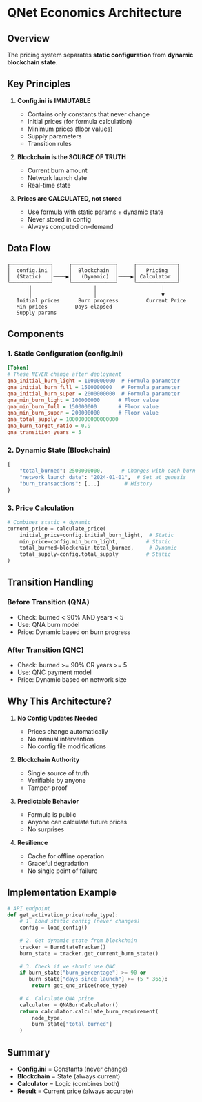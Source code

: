 # QNet Economics Architecture

## Overview

The pricing system separates **static configuration** from **dynamic blockchain state**.

## Key Principles

1. **Config.ini is IMMUTABLE**
   - Contains only constants that never change
   - Initial prices (for formula calculation)
   - Minimum prices (floor values)
   - Supply parameters
   - Transition rules

2. **Blockchain is the SOURCE OF TRUTH**
   - Current burn amount
   - Network launch date
   - Real-time state

3. **Prices are CALCULATED, not stored**
   - Use formula with static params + dynamic state
   - Never stored in config
   - Always computed on-demand

## Data Flow

```
┌─────────────┐     ┌──────────────┐     ┌─────────────┐
│  config.ini │     │  Blockchain  │     │   Pricing   │
│  (Static)   │────▶│   (Dynamic)  │────▶│ Calculator  │
└─────────────┘     └──────────────┘     └─────────────┘
       │                    │                     │
       │                    │                     ▼
   Initial prices      Burn progress         Current Price
   Min prices         Days elapsed
   Supply params
```

## Components

### 1. Static Configuration (config.ini)
```ini
[Token]
# These NEVER change after deployment
qna_initial_burn_light = 1000000000  # Formula parameter
qna_initial_burn_full = 1500000000   # Formula parameter
qna_initial_burn_super = 2000000000  # Formula parameter
qna_min_burn_light = 100000000      # Floor value
qna_min_burn_full = 150000000       # Floor value
qna_min_burn_super = 200000000      # Floor value
qna_total_supply = 10000000000000000
qna_burn_target_ratio = 0.9
qna_transition_years = 5
```

### 2. Dynamic State (Blockchain)
```python
{
    "total_burned": 2500000000,      # Changes with each burn
    "network_launch_date": "2024-01-01",  # Set at genesis
    "burn_transactions": [...]        # History
}
```

### 3. Price Calculation
```python
# Combines static + dynamic
current_price = calculate_price(
    initial_price=config.initial_burn_light,  # Static
    min_price=config.min_burn_light,         # Static
    total_burned=blockchain.total_burned,     # Dynamic
    total_supply=config.total_supply         # Static
)
```

## Transition Handling

### Before Transition (QNA)
- Check: burned < 90% AND years < 5
- Use: QNA burn model
- Price: Dynamic based on burn progress

### After Transition (QNC)
- Check: burned >= 90% OR years >= 5
- Use: QNC payment model
- Price: Dynamic based on network size

## Why This Architecture?

1. **No Config Updates Needed**
   - Prices change automatically
   - No manual intervention
   - No config file modifications

2. **Blockchain Authority**
   - Single source of truth
   - Verifiable by anyone
   - Tamper-proof

3. **Predictable Behavior**
   - Formula is public
   - Anyone can calculate future prices
   - No surprises

4. **Resilience**
   - Cache for offline operation
   - Graceful degradation
   - No single point of failure

## Implementation Example

```python
# API endpoint
def get_activation_price(node_type):
    # 1. Load static config (never changes)
    config = load_config()
    
    # 2. Get dynamic state from blockchain
    tracker = BurnStateTracker()
    burn_state = tracker.get_current_burn_state()
    
    # 3. Check if we should use QNC
    if burn_state["burn_percentage"] >= 90 or 
       burn_state["days_since_launch"] >= (5 * 365):
        return get_qnc_price(node_type)
    
    # 4. Calculate QNA price
    calculator = QNABurnCalculator()
    return calculator.calculate_burn_requirement(
        node_type,
        burn_state["total_burned"]
    )
```

## Summary

- **Config.ini** = Constants (never change)
- **Blockchain** = State (always current)
- **Calculator** = Logic (combines both)
- **Result** = Current price (always accurate) 
